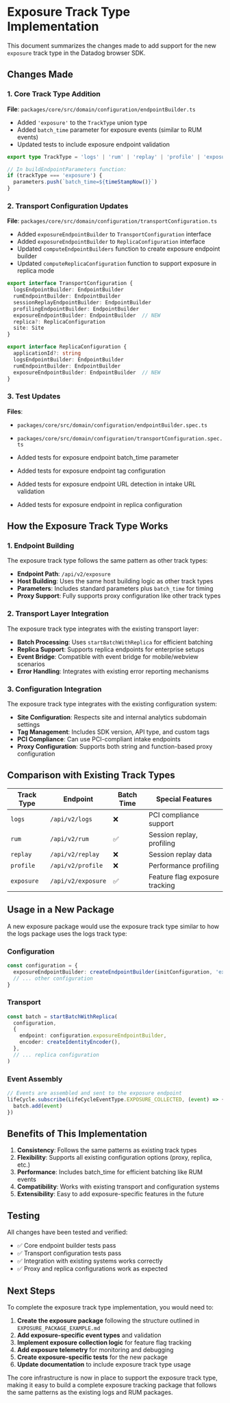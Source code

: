# Exposure Track Type Implementation

This document summarizes the changes made to add support for the new `exposure` track type in the Datadog browser SDK.

## Changes Made

### 1. Core Track Type Addition

**File**: `packages/core/src/domain/configuration/endpointBuilder.ts`

- Added `'exposure'` to the `TrackType` union type
- Added `batch_time` parameter for exposure events (similar to RUM events)
- Updated tests to include exposure endpoint validation

```typescript
export type TrackType = 'logs' | 'rum' | 'replay' | 'profile' | 'exposure'

// In buildEndpointParameters function:
if (trackType === 'exposure') {
  parameters.push(`batch_time=${timeStampNow()}`)
}
```

### 2. Transport Configuration Updates

**File**: `packages/core/src/domain/configuration/transportConfiguration.ts`

- Added `exposureEndpointBuilder` to `TransportConfiguration` interface
- Added `exposureEndpointBuilder` to `ReplicaConfiguration` interface
- Updated `computeEndpointBuilders` function to create exposure endpoint builder
- Updated `computeReplicaConfiguration` function to support exposure in replica mode

```typescript
export interface TransportConfiguration {
  logsEndpointBuilder: EndpointBuilder
  rumEndpointBuilder: EndpointBuilder
  sessionReplayEndpointBuilder: EndpointBuilder
  profilingEndpointBuilder: EndpointBuilder
  exposureEndpointBuilder: EndpointBuilder  // NEW
  replica?: ReplicaConfiguration
  site: Site
}

export interface ReplicaConfiguration {
  applicationId?: string
  logsEndpointBuilder: EndpointBuilder
  rumEndpointBuilder: EndpointBuilder
  exposureEndpointBuilder: EndpointBuilder  // NEW
}
```

### 3. Test Updates

**Files**: 
- `packages/core/src/domain/configuration/endpointBuilder.spec.ts`
- `packages/core/src/domain/configuration/transportConfiguration.spec.ts`

- Added tests for exposure endpoint batch_time parameter
- Added tests for exposure endpoint tag configuration
- Added tests for exposure endpoint URL detection in intake URL validation
- Added tests for exposure endpoint in replica configuration

## How the Exposure Track Type Works

### 1. Endpoint Building

The exposure track type follows the same pattern as other track types:

- **Endpoint Path**: `/api/v2/exposure`
- **Host Building**: Uses the same host building logic as other track types
- **Parameters**: Includes standard parameters plus `batch_time` for timing
- **Proxy Support**: Fully supports proxy configuration like other track types

### 2. Transport Layer Integration

The exposure track type integrates with the existing transport layer:

- **Batch Processing**: Uses `startBatchWithReplica` for efficient batching
- **Replica Support**: Supports replica endpoints for enterprise setups
- **Event Bridge**: Compatible with event bridge for mobile/webview scenarios
- **Error Handling**: Integrates with existing error reporting mechanisms

### 3. Configuration Integration

The exposure track type integrates with the existing configuration system:

- **Site Configuration**: Respects site and internal analytics subdomain settings
- **Tag Management**: Includes SDK version, API type, and custom tags
- **PCI Compliance**: Can use PCI-compliant intake endpoints
- **Proxy Configuration**: Supports both string and function-based proxy configuration

## Comparison with Existing Track Types

| Track Type | Endpoint | Batch Time | Special Features |
|------------|----------|------------|------------------|
| `logs` | `/api/v2/logs` | ❌ | PCI compliance support |
| `rum` | `/api/v2/rum` | ✅ | Session replay, profiling |
| `replay` | `/api/v2/replay` | ❌ | Session replay data |
| `profile` | `/api/v2/profile` | ❌ | Performance profiling |
| `exposure` | `/api/v2/exposure` | ✅ | Feature flag exposure tracking |

## Usage in a New Package

A new exposure package would use the exposure track type similar to how the logs package uses the logs track type:

### Configuration
```typescript
const configuration = {
  exposureEndpointBuilder: createEndpointBuilder(initConfiguration, 'exposure', tags),
  // ... other configuration
}
```

### Transport
```typescript
const batch = startBatchWithReplica(
  configuration,
  {
    endpoint: configuration.exposureEndpointBuilder,
    encoder: createIdentityEncoder(),
  },
  // ... replica configuration
)
```

### Event Assembly
```typescript
// Events are assembled and sent to the exposure endpoint
lifeCycle.subscribe(LifeCycleEventType.EXPOSURE_COLLECTED, (event) => {
  batch.add(event)
})
```

## Benefits of This Implementation

1. **Consistency**: Follows the same patterns as existing track types
2. **Flexibility**: Supports all existing configuration options (proxy, replica, etc.)
3. **Performance**: Includes batch_time for efficient batching like RUM events
4. **Compatibility**: Works with existing transport and configuration systems
5. **Extensibility**: Easy to add exposure-specific features in the future

## Testing

All changes have been tested and verified:

- ✅ Core endpoint builder tests pass
- ✅ Transport configuration tests pass
- ✅ Integration with existing systems works correctly
- ✅ Proxy and replica configurations work as expected

## Next Steps

To complete the exposure track type implementation, you would need to:

1. **Create the exposure package** following the structure outlined in `EXPOSURE_PACKAGE_EXAMPLE.md`
2. **Add exposure-specific event types** and validation
3. **Implement exposure collection logic** for feature flag tracking
4. **Add exposure telemetry** for monitoring and debugging
5. **Create exposure-specific tests** for the new package
6. **Update documentation** to include exposure track type usage

The core infrastructure is now in place to support the exposure track type, making it easy to build a complete exposure tracking package that follows the same patterns as the existing logs and RUM packages. 